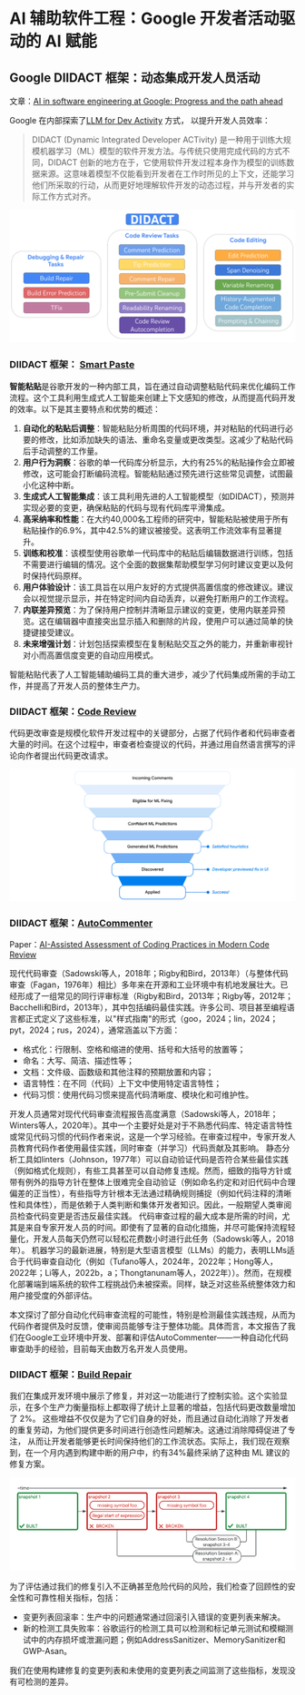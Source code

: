 # AI 辅助软件工程：Google 开发者活动驱动的 AI 赋能

## Google DIIDACT 框架：动态集成开发人员活动

文章：[AI in software engineering at Google: Progress and the path ahead](https://research.google/blog/ai-in-software-engineering-at-google-progress-and-the-path-ahead/)

Google
在内部探索了[LLM for Dev Activity](https://research.google/blog/large-sequence-models-for-software-development-activities/)
方式， 以提升开发人员效率：

> DIDACT (Dynamic Integrated Developer ACTivity) 是一种用于训练大规模机器学习（ML）模型的软件开发方法。与传统只使用完成代码的方式不同，DIDACT
> 创新的地方在于，它使用软件开发过程本身作为模型的训练数据来源。这意味着模型不仅能看到开发者在工作时所见的上下文，还能学习他们所采取的行动，从而更好地理解软件开发的动态过程，并与开发者的实际工作方式对齐。

![DIDACT](images/google-didact.png)

### DIIDACT 框架： [Smart Paste](https://research.google/blog/smart-paste-for-context-aware-adjustments-to-pasted-code/)

**智能粘贴**是谷歌开发的一种内部工具，旨在通过自动调整粘贴代码来优化编码工作流程。这个工具利用生成式人工智能来创建上下文感知的修改，从而提高代码开发的效率。以下是其主要特点和优势的概述：

1. **自动化的粘贴后调整**：智能粘贴分析周围的代码环境，并对粘贴的代码进行必要的修改，比如添加缺失的语法、重命名变量或更改类型。这减少了粘贴代码后手动调整的工作量。
2. **用户行为洞察**：谷歌的单一代码库分析显示，大约有25%的粘贴操作会立即被修改，这可能会打断编码流程。智能粘贴通过预先进行这些常见调整，试图最小化这种中断。
3. **生成式人工智能集成**：该工具利用先进的人工智能模型（如DIDACT），预测并实现必要的变更，确保粘贴的代码与现有代码库平滑集成。
4. **高采纳率和性能**：在大约40,000名工程师的研究中，智能粘贴被使用于所有粘贴操作的6.9%，其中42.5%的建议被接受。这表明工作流效率有显著提升。
5. **训练和校准**：该模型使用谷歌单一代码库中的粘贴后编辑数据进行训练，包括不需要进行编辑的情况。这个全面的数据集帮助模型学习何时建议变更以及何时保持代码原样。
6. **用户体验设计**：该工具旨在以用户友好的方式提供高置信度的修改建议。建议会以视觉提示显示，并在特定时间内自动丢弃，以避免打断用户的工作流程。
7. **内联差异预览**：为了保持用户控制并清晰显示建议的变更，使用内联差异预览。这在编辑器中直接突出显示插入和删除的片段，使用户可以通过简单的快捷键接受建议。
8. **未来增强计划**：计划包括探索模型在复制粘贴交互之外的能力，并重新审视针对小而高置信度变更的自动应用模式。

智能粘贴代表了人工智能辅助编码工具的重大进步，减少了代码集成所需的手动工作，并提高了开发人员的整体生产力。

### DIIDACT 框架：[Code Review](https://research.google/blog/resolving-code-review-comments-with-ml/)

代码更改审查是规模化软件开发过程中的关键部分，占据了代码作者和代码审查者大量的时间。在这个过程中，审查者检查提议的代码，并通过用自然语言撰写的评论向作者提出代码更改请求。

![](images/suggestion-filter-funnel.png)

### DIIDACT 框架：[AutoCommenter](https://arxiv.org/abs/2405.13565)

Paper：[AI-Assisted Assessment of Coding Practices in Modern Code Review](https://arxiv.org/abs/2405.13565)

现代代码审查（Sadowski等人，2018年；Rigby和Bird，2013年）（与整体代码审查（Fagan，1976年）相比）多年来在开源和工业环境中有机地发展壮大。已经形成了一组常见的同行评审标准（Rigby和Bird，2013年；Rigby等，2012年；Bacchelli和Bird，2013年），其中包括编码最佳实践。许多公司、项目甚至编程语言都正式定义了这些标准，以"样式指南"的形式（goo，2024；lin，2024；pyt，2024；rus，2024），通常涵盖以下方面：

- 格式化：行限制、空格和缩进的使用、括号和大括号的放置等；
- 命名：大写、简洁、描述性等；
- 文档：文件级、函数级和其他注释的预期放置和内容；
- 语言特性：在不同（代码）上下文中使用特定语言特性；
- 代码习惯：使用代码习惯来提高代码清晰度、模块化和可维护性。

开发人员通常对现代代码审查流程报告高度满意（Sadowski等人，2018年；Winters等人，2020年）。其中一个主要好处是对于不熟悉代码库、特定语言特性或常见代码习惯的代码作者来说，这是一个学习经验。在审查过程中，专家开发人员教育代码作者使用最佳实践，同时审查（并学习）代码贡献及其影响。
静态分析工具如linters（Johnson，1977年）可以自动验证代码是否符合某些最佳实践（例如格式化规则），有些工具甚至可以自动修复违规。然而，细致的指导方针或带有例外的指导方针在整体上很难完全自动验证（例如命名约定和对旧代码中合理偏差的正当性），有些指导方针根本无法通过精确规则捕捉（例如代码注释的清晰性和具体性），而是依赖于人类判断和集体开发者知识。因此，一般期望人类审阅员检查代码变更是否违反最佳实践。
代码审查过程的最大成本是所需的时间，尤其是来自专家开发人员的时间。即使有了显著的自动化措施，并尽可能保持流程轻量化，开发人员每天仍然可以轻松花费数小时进行此任务（Sadowski等人，2018年）。
机器学习的最新进展，特别是大型语言模型（LLMs）的能力，表明LLMs适合于代码审查自动化（例如（Tufano等人，2024年，2022年；Hong等人，2022年；Li等人，2022b，a；Thongtanunam等人，2022年））。然而，在规模化部署端到端系统的软件工程挑战仍未被探索。同样，缺乏对这些系统整体效力和用户接受度的外部评估。

本文探讨了部分自动化代码审查流程的可能性，特别是检测最佳实践违规，从而为代码作者提供及时反馈，使审阅员能够专注于整体功能。具体而言，本文报告了我们在Google工业环境中开发、部署和评估AutoCommenter——一种自动化代码审查助手的经验，目前每天由数万名开发人员使用。

### DIIDACT 框架：[Build Repair](https://research.google/blog/safely-repairing-broken-builds-with-ml/)

我们在集成开发环境中展示了修复，并对这一功能进行了控制实验。这个实验显示，在多个生产力衡量指标上都取得了统计上显著的增益，包括代码更改数量增加了
2%。
这些增益不仅仅是为了它们自身的好处，而且通过自动化消除了开发者的重复劳动，为他们提供更多时间进行创造性问题解决。这通过消除障碍促进了专注，
从而让开发者能够更长时间保持他们的工作流状态。实际上，我们现在观察到，在一个月内遇到构建中断的用户中，约有34%最终采纳了这种由
ML 建议的修复方案。

![Google Buildfix](images/google-build-fix.png)

为了评估通过我们的修复引入不正确甚至危险代码的风险，我们检查了回顾性的安全性和可靠性相关指标，包括：

- 变更列表回滚率：生产中的问题通常通过回滚引入错误的变更列表来解决。
- 新的检测工具失败率：谷歌运行的检测工具可以检测和标记单元测试和模糊测试中的内存损坏或泄漏问题；例如AddressSanitizer、MemorySanitizer和GWP-Asan。

我们在使用构建修复的变更列表和未使用的变更列表之间监测了这些指标，发现没有可检测的差异。


